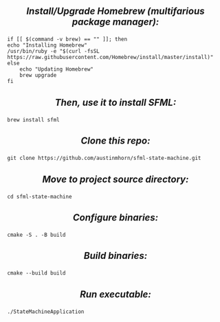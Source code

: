 
<h2><p align="center"><i>Install/Upgrade Homebrew (multifarious package manager): </i></p></h2>

    if [[ $(command -v brew) == "" ]]; then
    echo "Installing Homebrew"
    /usr/bin/ruby -e "$(curl -fsSL https://raw.githubusercontent.com/Homebrew/install/master/install)"
    else
        echo "Updating Homebrew"
        brew upgrade
    fi
        
<h2><p align="center"><i>Then, use it to install SFML: </i></p></h2>

    brew install sfml
            
<h2><p align="center"><i>Clone this repo: </i></p></h2>

    git clone https://github.com/austinmhorn/sfml-state-machine.git

<h2><p align="center"><i>Move to project source directory: </i></p></h2>

    cd sfml-state-machine
    
 <h2><p align="center"><i>Configure binaries: </i></p></h2>

    cmake -S . -B build

 <h2><p align="center"><i>Build binaries: </i></p></h2>

    cmake --build build
    
 <h2><p align="center"><i>Run executable: </i></p></h2>

    ./StateMachineApplication

